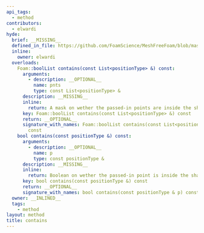 ```yaml
---
api_tags:
  - method
contributors:
  - elwardi
hyde:
  brief: __MISSING__
  defined_in_file: https://github.com/FoamScience/MeshFreeFoam/blob/master/src/meshfree/shapes/basicShape/basicShape.H
  inline:
    owner: elwardi
  overloads:
    Foam::boolList contains(const List<positionType> &) const:
      arguments:
        - description: __OPTIONAL__
          name: pnts
          type: const List<positionType> &
      description: __MISSING__
      inline:
        return: A mask on wether the passed-in points are inside the shape
      key: Foam::boolList contains(const List<positionType> &) const
      return: __OPTIONAL__
      signature_with_names: Foam::boolList contains(const List<positionType> & pnts)
        const
    bool contains(const positionType &) const:
      arguments:
        - description: __OPTIONAL__
          name: p
          type: const positionType &
      description: __MISSING__
      inline:
        return: Boolean on wether the passed-in point is inside the shape
      key: bool contains(const positionType &) const
      return: __OPTIONAL__
      signature_with_names: bool contains(const positionType & p) const
  owner: __INLINED__
  tags:
    - method
layout: method
title: contains
---
```

